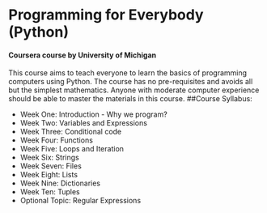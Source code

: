 # Programming for Everybody (Python)
#### Coursera course by University of Michigan
This course aims to teach everyone to learn the basics of programming computers using Python. The course has no pre-requisites and avoids all but the simplest mathematics. Anyone with moderate computer experience should be able to master the materials in this course.
##Course Syllabus:
* Week One: Introduction - Why we program?
* Week Two: Variables and Expressions
* Week Three: Conditional code
* Week Four: Functions
* Week Five: Loops and Iteration
* Week Six: Strings
* Week Seven: Files
* Week Eight: Lists
* Week Nine: Dictionaries
* Week Ten: Tuples
* Optional Topic: Regular Expressions
